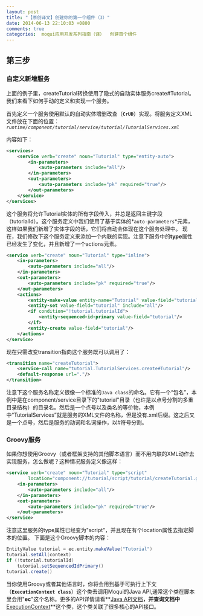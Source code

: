 ```yaml
---
layout: post
title: "【原创译文】创建你的第一个组件（3）"
date: 2014-06-13 22:10:03 +0800
comments: true
categories:  moqui应用开发系列指南（译）  创建首个组件
---
```

## 第三步
### 自定义新增服务
上面的例子里，createTutorial转换使用了隐式的自动实体服务create#Tutorial。我们来看下如何手动的定义和实现一个服务。

首先定义一个服务使用默认的自动实体增删改查（**`CrUD`**）实现。将服务定义XML文件放在下面的位置：
*`runtime/component/tutorial/service/tutorial/TutorialServices.xml`*	
<!--more-->

内容如下：
```xml 标准的服务定义
<services>
	<service verb="create" noun="Tutorial" type="entity-auto">
		<in-parameters>
			<auto-parameters include="all"/>
		</in-parameters>
		<out-parameters>
			<auto-parameters include="pk" required="true"/>
        </out-parameters>
    </service>
</services>
```

这个服务将允许Tutorial实体的所有字段传入，并总是返回主键字段（tutorialId）。这个服务定义中我们使用了基于实体的*`auto-parameters`*元素，这样如果我们新增了实体字段的话，它们将自动会体现在这个服务处理中。
现在，我们修改下这个服务定义来添加一个内联的实现。注意下服务中的**type**属性已经发生了变化，并且新增了一个actions元素。

```xml 指定主键规则的服务定义
<service verb="create" noun="Tutorial" type="inline">
	<in-parameters>
		<auto-parameters include="all"/>
	</in-parameters>
	<out-parameters>
     	<auto-parameters include="pk" required="true"/>
    </out-parameters>
    <actions>
		<entity-make-value entity-name="Tutorial" value-field="tutorial"/>
		<entity-set value-field="tutorial" include="all"/>
		<if condition="!tutorial.tutorialId">
			<entity-sequenced-id-primary value-field="tutorial"/>
		</if>
		<entity-create value-field="tutorial"/>
	</actions>
</service>
```

现在只需改变transition指向这个服务既可以调用了：

```xml 切换自定义的服务
<transition name="createTutorial">
	<service-call name="tutorial.TutorialServices.create#Tutorial"/>
	<default-response url="."/>
</transition>
```

注意下这个服务名称定义很像一个标准的`Java class`的命名。它有一个“包名”，本例中是在component/service目录下的"tutorial"目录（也许是以点号分割的多重目录结构）的目录名。然后是一个点号以及类名的等价物，本例中“TutorialServices”就是服务的XML文件的名称，但是没有.xml后缀。这之后又是一个点号，然后是服务的动词和名词操作，以#符号分割。

### Groovy服务
如果你想使用Groovy（或者框架支持的其他脚本语言）而不用内联的XML动作去实现服务，怎么做呢？这种情况服务定义像这样：

```xml Groovy服务定义
<service verb="create" noun="Tutorial" type="script"
        location="component://tutorial/script/tutorial/createTutorial.groovy">
	<in-parameters>
		<auto-parameters include="all"/>
	</in-parameters>
    <out-parameters>
        <auto-parameters include="pk" required="true"/>
    </out-parameters>
</service>
```

注意这里服务的type属性已经变为"script"，并且现在有个location属性去指定脚本的位置。	
下面是这个Groovy脚本的内容：
```groovy Groovy脚本
EntityValue tutorial = ec.entity.makeValue("Tutorial")
tutorial.setAll(context)
if (!tutorial.tutorialId) 
	tutorial.setSequencedIdPrimary()
tutorial.create()
```
当你使用Groovy或者其他语言时，你将会用到基于可执行上下文（**`ExecutionContext class`**）这个类去调用Moqui的Java API,通常这个类在脚本里会用"**ec**"这个名称。更多的API详情请看**[Java API文档](http://www.moqui.org/javadoc/index.html)**，并查询文档中**[ExecutionContext](http://www.moqui.org/javadoc/org/moqui/context/ExecutionContext.html)**这个类，这个类关联了很多核心的API接口。
